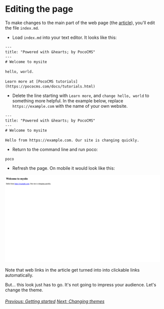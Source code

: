 # Editing the page

To make changes to the main part of the web page (the [article](glossary.html#article)), you'll edit the file `index.md`.

* Load `index.md` into your text editor. It looks like this:

```
---
title: "Powered with &hearts; by PocoCMS"
---
# Welcome to mysite

hello, world.

Learn more at [PocoCMS tutorials](https://pococms.com/docs/tutorials.html) 
```

* Delete the line starting with `Learn more`, and `change hello, world`
to something more helpful. In the example below, replace `https://example.com`
with the name of your own website.

```
---
title: "Powered with &hearts; by PocoCMS"
---
# Welcome to mysite

Hello from https://example.com. Our site is changing quickly.

```

* Return to the command line and run poco:

```
poco
```

* Refresh the page. On mobile it would look like this:

![Screen shot of edited home page](img/home-page-first-edit-1366x768.png)

Note that web links in the article get turned into into clickable links automatically.

But... this look just has to go. It's not going to impress your audience. Let's change the theme.

###### [Previous: Getting started](getting-started.html) [Next: Changing themes](gs-change-theme.html)
